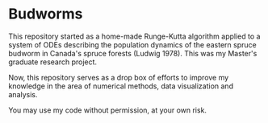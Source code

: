 # Budworms
This repository started as a home-made Runge-Kutta algorithm applied to a system of ODEs describing the population dynamics
of the eastern spruce budworm in Canada's spruce forests (Ludwig 1978). This was my Master's graduate research project.

Now, this repository serves as a drop box of efforts to improve my knowledge in the area of numerical methods, data
visualization and analysis.

You may use my code without permission, at your own risk. 
